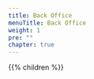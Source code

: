 ```yaml
---
title: Back Office
menuTitle: Back Office
weight: 1
pre: ""
chapter: true
---
```


{{% children %}}
